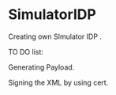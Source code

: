 SimulatorIDP
============

Creating own SImulator IDP .


TO DO list:

  Generating Payload.
  
  Signing the XML by using cert.
  
